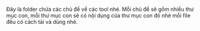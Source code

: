 Đây là folder chứa các chủ đề về các tool nhé. Mỗi chủ đề sẽ gồm nhiều thư mục con, mỗi thư mục con sẽ có nội dụng của thư mục con đó nhé mỗi file đều có cách tải và dùng nhé.
